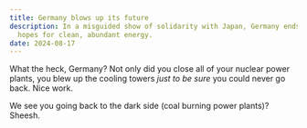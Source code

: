 ```yaml
---
title: Germany blows up its future
description: In a misguided show of solidarity with Japan, Germany ends its
  hopes for clean, abundant energy.
date: 2024-08-17
---
```


What the heck, Germany? Not only did you close all of your nuclear power plants, you blew up the cooling towers *just to be sure* you could never go back. Nice work.

We see you going back to the dark side (coal burning power plants)? Sheesh.
